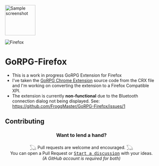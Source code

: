 <div align="left">
    <img src="https://images2.imgbox.com/c3/05/DIdEzaej_o.png" alt="Sample screenshot" width="100" height="100">
</div>


![Firefox](https://img.shields.io/badge/Firefox-FF7139?style=for-the-badge&logo=Firefox-Browser&logoColor=white)

# GoRPG-Firefox
- This is a work in progress GoRPG Extension for Firefox
- I've taken the [GoRPG Chrome Extension](https://chrome.google.com/webstore/detail/gorpg/aiocjnejgjkfolnbpjpjapogcocadlol) source code from the CRX file and I'm working on converting the extension to a Firefox Compatible XPI. 
- The extension is currently **non-functional** due to the Bluetooth connection dialog not being displayed. See: https://github.com/FroggMaster/GoRPG-Firefox/issues/1

<!-- DO NOT MODIFY BELOW -->
## Contributing
<h3 align="center">Want to lend a hand?</h3>
<div align="center">
  𓆏 Pull requests are welcome and encouraged. 𓆏<br>
  You can open a Pull Request or <kbd><a href="https://github.com/FroggMaster/GoRPG-Firefox/discussions">Start a discussion</a></kbd> with your ideas.<br>
  <em>(A GitHub account is required for both)</em> 
</div>
